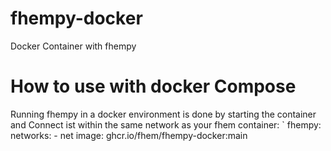 # fhempy-docker
Docker Container with fhempy

# How to use with docker Compose

Running fhempy in a docker environment is done by starting the container and Connect ist within the same network as your fhem container: 
`
  fhempy:
    networks:
      - net
    image: ghcr.io/fhem/fhempy-docker:main
 ```
